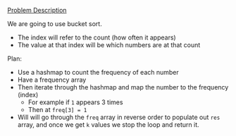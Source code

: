 [Problem Description](https://leetcode.com/problems/top-k-frequent-elements/description/)

We are going to use bucket sort.

- The index will refer to the count (how often it appears)
- The value at that index will be which numbers are at that count

Plan:

- Use a hashmap to count the frequency of each number
- Have a frequency array
- Then iterate through the hashmap and map the number to the frequency (index)
  - For example if `1` appears 3 times
  - Then at `freq[3] = 1`
- Will will go through the `freq` array in reverse order to populate out `res` array, and once we get `k` values we stop the loop and return it.
